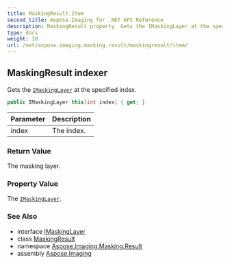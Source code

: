 ```yaml
---
title: MaskingResult.Item
second_title: Aspose.Imaging for .NET API Reference
description: MaskingResult property. Gets the IMaskingLayer at the specified index
type: docs
weight: 10
url: /net/aspose.imaging.masking.result/maskingresult/item/
---
```

## MaskingResult indexer

Gets the [`IMaskingLayer`](../../imaskinglayer/) at the specified index.

```csharp
public IMaskingLayer this[int index] { get; }
```

| Parameter | Description |
| --- | --- |
| index | The index. |

### Return Value

The masking layer.

### Property Value

The [`IMaskingLayer`](../../imaskinglayer/).

### See Also

* interface [IMaskingLayer](../../imaskinglayer/)
* class [MaskingResult](../)
* namespace [Aspose.Imaging.Masking.Result](../../maskingresult/)
* assembly [Aspose.Imaging](../../../)


